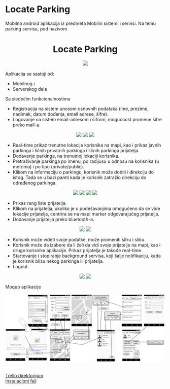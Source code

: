 # Locate Parking

Mobilna android aplikacija iz predmeta Mobilni sistemi i servisi. Na temu parking servisa, pod nazivom 


<h1 align="center">Locate Parking </h1>
<p align="center">  
  <img src="https://github.com/nikolcar/BottomNavigation/blob/master/app/src/main/res/mipmap-xxxhdpi/icon_white.png"/>
</p>

Aplikacija se sastoji od:
- Mobilnog i
- Serverskog dela

Sa sledećim funkcionalnostima

- Registracija na sistem unosom osnovnih podataka (ime, prezime, nadimak, datum dođenja, email adrese, šifre).
- Logovanje na sistem email-adresom i šifrom, mogućnost promene šifre preko mail-a.

<p align="center">  
  <img src="https://github.com/nikolcar/BottomNavigation/blob/master/app/src/main/res/screenshots/registration.png" width="250"/>
  <img src="https://github.com/nikolcar/BottomNavigation/blob/master/app/src/main/res/screenshots/login.png" width="250"/>
  <img src="https://github.com/nikolcar/BottomNavigation/blob/master/app/src/main/res/screenshots/forgotenPassword.png" width="250"/>
</p>

- Real-time prikaz trenutne lokacije korisnika na mapi, kao i prikaz javnih parkinga i ličnih privatnih parkinga i ličnih parkinga prijatelja.
- Dodavanje parkinga, na trenutnoj lokaciji korisnika.
- Pretraživanje parkinga po imenu, po radijusu u odnosu na korisnika (u metrima) i po tipu (private/public).
- Klikom na informaciju o parkingu, korisnik može dobiti i direkciju do istog. Tada se u bazi pamti kada je korisnik zatražio direkciju do određenog parkinga.

<p align="center">  
  <img src="https://github.com/nikolcar/BottomNavigation/blob/master/app/src/main/res/screenshots/addParking.png" width="250"/>
  <img src="https://github.com/nikolcar/BottomNavigation/blob/master/app/src/main/res/screenshots/radiusSearch.png" width="250"/>
  <img src="https://github.com/nikolcar/BottomNavigation/blob/master/app/src/main/res/screenshots/typeSearch.png" width="250"/>
  <img src="https://github.com/nikolcar/BottomNavigation/blob/master/app/src/main/res/screenshots/direction.png" width="250"/>
</p>

- Prikaz rang liste prijatelja.
- Klikom na prijatelja, ukoliko je u podešavanjima omogućeno da se vide lokacije prijatelja, centrira se na mapi marker odgovarajućeg prijatelja.
- Dodavanje prijatelja preko bluetooth-a.

<p align="center">  
  <img src="https://github.com/nikolcar/BottomNavigation/blob/master/app/src/main/res/screenshots/highscore.png" width="250"/>
  <img src="https://github.com/nikolcar/BottomNavigation/blob/master/app/src/main/res/screenshots/bluetooth.png" width="250"/>
</p>

- Korisnik može videti svoje podatke, može promeniti šifru i sliku.
- Korisnik može da izabere da li želi da vidi svoje prijatelje na mapi, kao i druge korisnike aplikacije. Prikaz prijatelja je takođe real-time.
- Startovanje i stopiranje background servisa, koji šalje notifikaciju, kada je korisnik blizu nekog parkinga ili prijatelja.
- Logout.

<p align="center">  
  <img src="https://github.com/nikolcar/BottomNavigation/blob/master/app/src/main/res/screenshots/settings.png" width="250"/>
  <img src="https://github.com/nikolcar/BottomNavigation/blob/master/app/src/main/res/screenshots/startApp.png" width="250"/>
</p>

Moqup aplikacije

<p align="center">  
  <img src="https://github.com/nikolcar/BottomNavigation/blob/master/app/src/main/res/screenshots/moqup.png"/>
</p>

<br>
<a href="https://trello.com/locateparkingmosisapp"> Trello direktorijum </a>

<br>
<a href="https://www.dropbox.com/s/dwm2co7p2n3o0d4/Locate-Parking.apk?dl=0"> Instalacioni fajl </a>

